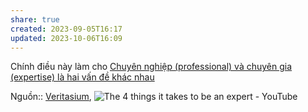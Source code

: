```yaml
---
share: true
created: 2023-09-05T16:17
updated: 2023-10-06T16:09
---
```

Chính điều này làm cho [Chuyên nghiệp (professional) và chuyên gia (expertise) là hai vấn đề khác nhau](./Chuy%C3%AAn%20nghi%E1%BB%87p%20(professional)%20v%C3%A0%20chuy%C3%AAn%20gia%20(expertise)%20l%C3%A0%20hai%20v%E1%BA%A5n%20%C4%91%E1%BB%81%20kh%C3%A1c%20nhau.md#) 

Nguồn:: [Veritasium](Veritasium.md#), ![The 4 things it takes to be an expert - YouTube](https://www.youtube.com/watch?v=5eW6Eagr9XA)
